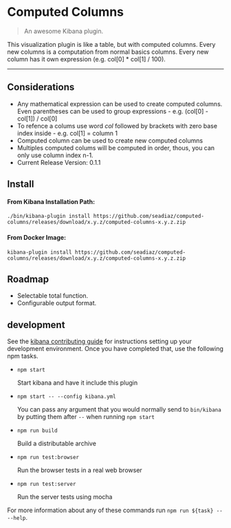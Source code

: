# Computed Columns

> An awesome Kibana plugin.

This visualization plugin is like a table, but with computed columns.
Every new columns is a computation from normal basics columns. Every new column
has it own expression (e.g. col[0] * col[1] / 100).

---

## Considerations

* Any mathematical expression can be used to create computed columns. Even parentheses can be used to group expressions - e.g. (col[0] - col[1]) / col[0]
* To refence a colums use word _col_ followed by brackets with zero base index inside - e.g. col[1] = column 1
* Computed column can be used to create new computed columns
* Multiples computed colums will be computed in order, thous, you can only use column index n-1.
* Current Release Version: 0.1.1

## Install

#### From Kibana Installation Path:
`./bin/kibana-plugin install https://github.com/seadiaz/computed-columns/releases/download/x.y.z/computed-columns-x.y.z.zip`

#### From Docker Image:
`kibana-plugin install https://github.com/seadiaz/computed-columns/releases/download/x.y.z/computed-columns-x.y.z.zip`

## Roadmap

* Selectable total function.
* Configurable output format.

## development

See the [kibana contributing guide](https://github.com/elastic/kibana/blob/master/CONTRIBUTING.md) for instructions setting up your development environment. Once you have completed that, use the following npm tasks.

  - `npm start`

    Start kibana and have it include this plugin

  - `npm start -- --config kibana.yml`

    You can pass any argument that you would normally send to `bin/kibana` by putting them after `--` when running `npm start`

  - `npm run build`

    Build a distributable archive

  - `npm run test:browser`

    Run the browser tests in a real web browser

  - `npm run test:server`

    Run the server tests using mocha

For more information about any of these commands run `npm run ${task} -- --help`.
